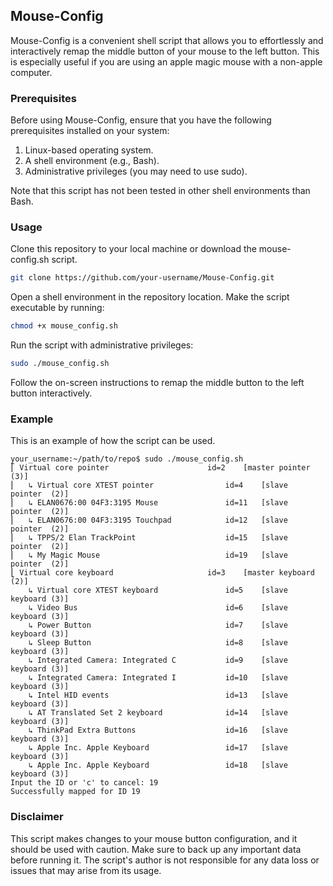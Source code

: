 ## Mouse-Config

Mouse-Config is a convenient shell script that allows you to effortlessly and interactively remap the middle button of your mouse to the left button. 
This is especially useful if you are using an apple magic mouse with a non-apple computer.

### Prerequisites

Before using Mouse-Config, ensure that you have the following prerequisites installed on your system:

1. Linux-based operating system.
2. A shell environment (e.g., Bash).
3. Administrative privileges (you may need to use sudo).

Note that this script has not been tested in other shell environments than Bash.

### Usage

Clone this repository to your local machine or download the mouse-config.sh script.

```bash
git clone https://github.com/your-username/Mouse-Config.git
```

Open a shell environment in the repository location.
Make the script executable by running:

```bash
chmod +x mouse_config.sh
```
Run the script with administrative privileges:


```bash
sudo ./mouse_config.sh
```

Follow the on-screen instructions to remap the middle button to the left button interactively.

### Example
This is an example of how the script can be used.

```console
your_username:~/path/to/repo$ sudo ./mouse_config.sh
⎡ Virtual core pointer                    	id=2	[master pointer  (3)]
⎜   ↳ Virtual core XTEST pointer              	id=4	[slave  pointer  (2)]
⎜   ↳ ELAN0676:00 04F3:3195 Mouse             	id=11	[slave  pointer  (2)]
⎜   ↳ ELAN0676:00 04F3:3195 Touchpad          	id=12	[slave  pointer  (2)]
⎜   ↳ TPPS/2 Elan TrackPoint                  	id=15	[slave  pointer  (2)]
⎜   ↳ My Magic Mouse                            id=19	[slave  pointer  (2)]
⎣ Virtual core keyboard                   	id=3	[master keyboard (2)]
    ↳ Virtual core XTEST keyboard             	id=5	[slave  keyboard (3)]
    ↳ Video Bus                               	id=6	[slave  keyboard (3)]
    ↳ Power Button                            	id=7	[slave  keyboard (3)]
    ↳ Sleep Button                            	id=8	[slave  keyboard (3)]
    ↳ Integrated Camera: Integrated C         	id=9	[slave  keyboard (3)]
    ↳ Integrated Camera: Integrated I         	id=10	[slave  keyboard (3)]
    ↳ Intel HID events                        	id=13	[slave  keyboard (3)]
    ↳ AT Translated Set 2 keyboard            	id=14	[slave  keyboard (3)]
    ↳ ThinkPad Extra Buttons                  	id=16	[slave  keyboard (3)]
    ↳ Apple Inc. Apple Keyboard               	id=17	[slave  keyboard (3)]
    ↳ Apple Inc. Apple Keyboard               	id=18	[slave  keyboard (3)]
Input the ID or 'c' to cancel: 19
Successfully mapped for ID 19
```

### Disclaimer

This script makes changes to your mouse button configuration, and it should be used with caution. Make sure to back up any important data before running it. The script's author is not responsible for any data loss or issues that may arise from its usage.
